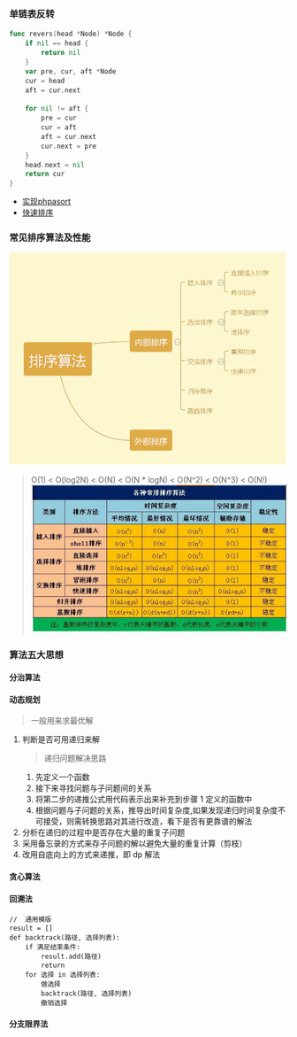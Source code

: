 ### 单链表反转
```go
func revers(head *Node) *Node {
	if nil == head {
		return nil
	}
	var pre, cur, aft *Node
	cur = head
	aft = cur.next

	for nil != aft {
		pre = cur
		cur = aft
		aft = cur.next
		cur.next = pre
	}
	head.next = nil
	return cur
}
```



- [实现phpasort](asort.php)
- [快速排序](quickSort.php)
### 常见排序算法及性能
![sort](../img/sort.webp)
> O(1) < O(log2N) < O(N) < O(N * logN) < O(N^2) < O(N^3)  < O(N!)
![xingneng](../img/xingneng.webp)
### 算法五大思想
#### 分治算法
#### 动态规划 
> 一般用来求最优解
1. 判断是否可用递归来解
    > 递归问题解决思路
    1. 先定义一个函数
    1. 接下来寻找问题与子问题间的关系
    1. 将第二步的递推公式用代码表示出来补充到步骤 1 定义的函数中
    1. 根据问题与子问题的关系，推导出时间复杂度,如果发现递归时间复杂度不可接受，则需转换思路对其进行改造，看下是否有更靠谱的解法
2. 分析在递归的过程中是否存在大量的重复子问题
3. 采用备忘录的方式来存子问题的解以避免大量的重复计算（剪枝）
4. 改用自底向上的方式来递推，即 dp 解法
#### 贪心算法
#### 回溯法
```
//  通用模版
result = []
def backtrack(路径, 选择列表):
    if 满足结束条件:
        result.add(路径)
        return
    for 选择 in 选择列表:
        做选择
        backtrack(路径, 选择列表)
        撤销选择
```
#### 分支限界法


